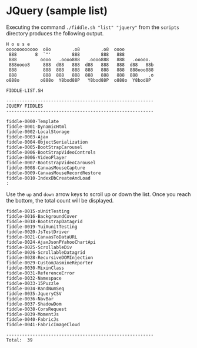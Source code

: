 JQuery (sample list)
======

Executing the command `./fiddle.sh "list" "jquery"` from the `scripts` directory produces the following output.

    H o u s e
    oooooooooooo  o8o        .o8        .o8  oooo
     888       8  `"'        888        888   888
     888         oooo   .oooo888   .oooo888   888   .ooooo.
     888oooo8     888  d88   888  d88   888   888  d88   88b
     888          888  888   888  888   888   888  888ooo888
     888          888  888   888  888   888   888  888    .o
    o888o        o888o  Y8bod88P   Y8bod88P  o888o  Y8bod8P
    
    FIDDLE-LIST.SH
    
    --------------------------------------------------------
    JQUERY FIDDLES
    --------------------------------------------------------
    
    fiddle-0000-Template
    fiddle-0001-DynamicHtml
    fiddle-0002-LocalStorage
    fiddle-0003-Ajax
    fiddle-0004-ObjectSerialization
    fiddle-0005-BootStrapCarousel
    fiddle-0006-BootStrapVideoControls
    fiddle-0006-VideoPlayer
    fiddle-0007-BootstrapVideoCarousel
    fiddle-0008-CanvasMouseCapture
    fiddle-0009-CanvasMouseRecordRestore
    fiddle-0010-IndexDbCreateAndLoad
    :


Use the `up` and `down` arrow keys to scroll up or down the list. Once you reach the bottom, the total count will
be displayed.

    fiddle-0015-xUnitTesting
    fiddle-0016-BackgroundCover
    fiddle-0018-BootstrapDatagrid
    fiddle-0019-YuiXunitTesting
    fiddle-0020-JsTestDriver
    fiddle-0021-CanvasToDataURL
    fiddle-0024-AjaxJsonPYahooChartApi
    fiddle-0025-ScrollableDiv
    fiddle-0026-ScrollableDatagrid
    fiddle-0028-RecursiveDOMInjection
    fiddle-0029-CustomJasmineReporter
    fiddle-0030-MixinClass
    fiddle-0031-ReferenceError
    fiddle-0032-Namespace
    fiddle-0033-15Puzzle
    fiddle-0034-RandNumSeq
    fiddle-0035-JqueryCSV
    fiddle-0036-NavBar
    fiddle-0037-ShadowDom
    fiddle-0038-CorsRequest
    fiddle-0039-MomentJs
    fiddle-0040-FabricJs
    fiddle-0041-FabricImageCloud
    
    --------------------------------------------------------
    Total:  39
    
